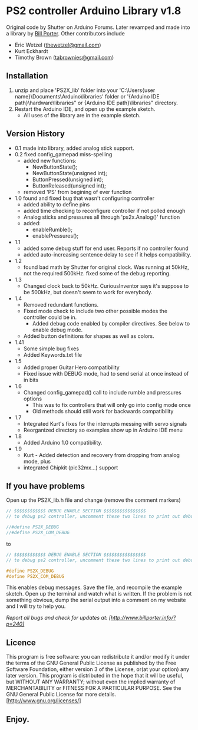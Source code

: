# PS2 controller Arduino Library v1.8
Original code by Shutter on Arduino Forums. Later revamped and made into a library by [Bill Porter](www.billporter.info). Other contributors include 
 - Eric Wetzel (thewetzel@gmail.com)
 - Kurt Eckhardt
 - Timothy Brown (tabrownies@gmail.com)

## Installation
 1. unzip and place 'PS2X_lib' folder into your 'C:\Users\{user name}\Documents\Arduino\libraries' folder or '{Arduino IDE path}\hardware\libraries" or {Arduino IDE path}\libraries" directory. 
 1. Restart the Arduino IDE, and open up the example sketch. 
     - All uses of the library are in the example sketch. 

## Version History
 - 0.1 made into library, added analog stick support. 
 - 0.2 fixed config_gamepad miss-spelling
     - added new functions:
         - NewButtonState();
         - NewButtonState(unsigned int);
         - ButtonPressed(unsigned int);
         - ButtonReleased(unsigned int);
     - removed 'PS' from begining of ever function
 - 1.0 found and fixed bug that wasn't configuring controller
     - added ability to define pins
     - added time checking to reconfigure controller if not polled enough
     - Analog sticks and pressures all through 'ps2x.Analog()' function
     - added:
         - enableRumble();
         - enablePressures();
 - 1.1  
     - added some debug stuff for end user. Reports if no controller found
     - added auto-increasing sentence delay to see if it helps compatibility.
 - 1.2
     - found bad math by Shutter for original clock. Was running at 50kHz, not the required 500kHz. 
    fixed some of the debug reporting. 
 - 1.3 
     - Changed clock back to 50kHz. CuriousInventor says it's suppose to be 500kHz, but doesn't seem to work for everybody. 
 - 1.4
     - Removed redundant functions.
     - Fixed mode check to include two other possible modes the controller could be in.
         - Added debug code enabled by compiler directives. See below to enable debug mode.
     - Added button definitions for shapes as well as colors.
 - 1.41
     - Some simple bug fixes
     - Added Keywords.txt file
 - 1.5
     - Added proper Guitar Hero compatibility
     - Fixed issue with DEBUG mode, had to send serial at once instead of in bits
 - 1.6
     - Changed config_gamepad() call to include rumble and pressures options
         - This was to fix controllers that will only go into config mode once
         - Old methods should still work for backwards compatibility 
 - 1.7
     - Integrated Kurt's fixes for the interrupts messing with servo signals
     - Reorganized directory so examples show up in Arduino IDE menu
 - 1.8
     - Added Arduino 1.0 compatibility.
 - 1.9
     - Kurt - Added detection and recovery from dropping from analog mode, plus
     - integrated Chipkit (pic32mx...) support

## If you have problems

Open up the PS2X_lib.h file and change (remove the comment markers)

```c++
// $$$$$$$$$$$$ DEBUG ENABLE SECTION $$$$$$$$$$$$$$$$
// to debug ps2 controller, uncomment these two lines to print out debug to uart

//#define PS2X_DEBUG
//#define PS2X_COM_DEBUG
```
to 
```c++
// $$$$$$$$$$$$ DEBUG ENABLE SECTION $$$$$$$$$$$$$$$$
// to debug ps2 controller, uncomment these two lines to print out debug to uart

#define PS2X_DEBUG
#define PS2X_COM_DEBUG
```

This enables debug messages. Save the file, and recompile the example sketch. Open up the terminal
and watch what is written. If the problem is not something obvious, dump the serial output into a comment on my website and I will try
to help you. 

*Report all bugs and check for updates at: [http://www.billporter.info/?p=240]*

## Licence 
This program is free software: you can redistribute it and/or modify it under the terms of the GNU General Public License as published by the Free Software Foundation, either version 3 of the License, or(at your option) any later version.
This program is distributed in the hope that it will be useful,
but WITHOUT ANY WARRANTY; without even the implied warranty of
MERCHANTABILITY or FITNESS FOR A PARTICULAR PURPOSE.  See the
GNU General Public License for more details.
[http://www.gnu.org/licenses/]

## **Enjoy.**